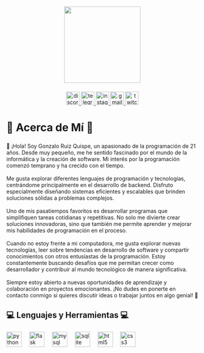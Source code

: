 ###

<div align="center">
  <img height="200" src="https://i.imgflip.com/65efzo.gif"  />
</div>

###

###

<div align="center">
  <a href="https://discord.com/users/525928758348087299" target="_blank">
    <img src="https://img.shields.io/static/v1?message=Discord&logo=discord&label=&color=7289DA&logoColor=white&labelColor=&style=for-the-badge" height="35" alt="discord logo"  />
  </a>
  <a href="https://t.me/ChachaJr" target="_blank">
    <img src="https://img.shields.io/static/v1?message=Telegram&logo=telegram&label=&color=2CA5E0&logoColor=white&labelColor=&style=for-the-badge" height="35" alt="telegram logo"  />
  </a>
  <a href="https://www.instagram.com/chachajrs" target="_blank">
    <img src="https://img.shields.io/static/v1?message=Instagram&logo=instagram&label=&color=E4405F&logoColor=white&labelColor=&style=for-the-badge" height="35" alt="instagram logo"  />
  </a>
  <a href="https://mailto:gonzaloruizquispe@gmail.com" target="_blank">
    <img src="https://img.shields.io/static/v1?message=Gmail&logo=gmail&label=&color=D14836&logoColor=white&labelColor=&style=for-the-badge" height="35" alt="gmail logo"  />
  </a>
  <a href="https://www.twitch.tv/chacha_jrs" target="_blank">
    <img src="https://img.shields.io/static/v1?message=Twitch&logo=twitch&label=&color=9146FF&logoColor=white&labelColor=&style=for-the-badge" height="35" alt="twitch logo"  />
  </a>
</div>

###

<h1 align="left">🌟 Acerca de Mí 🌟</h1>

###

<p align="left">👋 ¡Hola! Soy Gonzalo Ruiz Quispe, un apasionado de la programación de 21 años. Desde muy pequeño, me he sentido fascinado por el mundo de la informática y la creación de software. Mi interés por la programación comenzó temprano y ha crecido con el tiempo.<br><br>Me gusta explorar diferentes lenguajes de programación y tecnologías, centrándome principalmente en el desarrollo de backend. Disfruto especialmente diseñando sistemas eficientes y escalables que brinden soluciones sólidas a problemas complejos.<br><br>Uno de mis pasatiempos favoritos es desarrollar programas que simplifiquen tareas cotidianas y repetitivas. No solo me divierte crear soluciones innovadoras, sino que también me permite aprender y mejorar mis habilidades de programación en el proceso.<br><br>Cuando no estoy frente a mi computadora, me gusta explorar nuevas tecnologías, leer sobre tendencias en desarrollo de software y compartir conocimientos con otros entusiastas de la programación. Estoy constantemente buscando desafíos que me permitan crecer como desarrollador y contribuir al mundo tecnológico de manera significativa.<br><br>Siempre estoy abierto a nuevas oportunidades de aprendizaje y colaboración en proyectos emocionantes. ¡No dudes en ponerte en contacto conmigo si quieres discutir ideas o trabajar juntos en algo genial! 🚀</p>

###

<h2 align="left">💻 Lenguajes y Herramientas 💻</h2>

###

<div align="left">
  <img src="https://cdn.jsdelivr.net/gh/devicons/devicon/icons/python/python-original.svg" height="40" alt="python logo"  />
  <img width="12" />
  <img src="https://cdn.jsdelivr.net/gh/devicons/devicon/icons/flask/flask-original.svg" height="40" alt="flask logo"  />
  <img width="12" />
  <img src="https://cdn.jsdelivr.net/gh/devicons/devicon/icons/mysql/mysql-original.svg" height="40" alt="mysql logo"  />
  <img width="12" />
  <img src="https://cdn.jsdelivr.net/gh/devicons/devicon/icons/sqlite/sqlite-original.svg" height="40" alt="sqlite logo"  />
  <img width="12" />
  <img src="https://cdn.jsdelivr.net/gh/devicons/devicon/icons/html5/html5-original.svg" height="40" alt="html5 logo"  />
  <img width="12" />
  <img src="https://cdn.jsdelivr.net/gh/devicons/devicon/icons/css3/css3-original.svg" height="40" alt="css3 logo"  />
</div>

###
